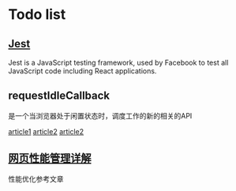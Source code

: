 # Todo list
## [Jest](http://facebook.github.io/jest/)
Jest is a JavaScript testing framework, 
used by Facebook to test all JavaScript code including React applications.

## requestIdleCallback
是一个当浏览器处于闲置状态时，调度工作的新的相关的API

[article1](http://div.io/topic/1370)
[article2](https://www.kancloud.cn/digest/web-page-performance-in-depth/65364)
[article2](https://developers.google.com/web/updates/2015/08/using-requestidlecallback)

## [网页性能管理详解](http://www.ruanyifeng.com/blog/2015/09/web-page-performance-in-depth.html)
性能优化参考文章

